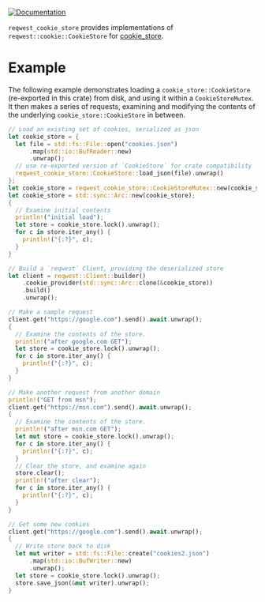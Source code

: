 [![Documentation](https://docs.rs/reqwest_cookie_store/badge.svg)](https://docs.rs/reqwest_cookie_store)

`reqwest_cookie_store` provides implementations of `reqwest::cookie::CookieStore` for [cookie_store](https://crates.io/crates/cookie_store).

# Example
The following example demonstrates loading a `cookie_store::CookieStore` (re-exported in this crate) from disk, and using it within a
`CookieStoreMutex`. It then makes a series of requests, examining and modifying the contents
of the underlying `cookie_store::CookieStore` in between.

```rust
// Load an existing set of cookies, serialized as json
let cookie_store = {
  let file = std::fs::File::open("cookies.json")
      .map(std::io::BufReader::new)
      .unwrap();
  // use re-exported version of `CookieStore` for crate compatibility
  reqwest_cookie_store::CookieStore::load_json(file).unwrap()
};
let cookie_store = reqwest_cookie_store::CookieStoreMutex::new(cookie_store);
let cookie_store = std::sync::Arc::new(cookie_store);
{
  // Examine initial contents
  println!("initial load");
  let store = cookie_store.lock().unwrap();
  for c in store.iter_any() {
    println!("{:?}", c);
  }
}

// Build a `reqwest` Client, providing the deserialized store
let client = reqwest::Client::builder()
    .cookie_provider(std::sync::Arc::clone(&cookie_store))
    .build()
    .unwrap();

// Make a sample request
client.get("https://google.com").send().await.unwrap();
{
  // Examine the contents of the store.
  println!("after google.com GET");
  let store = cookie_store.lock().unwrap();
  for c in store.iter_any() {
    println!("{:?}", c);
  }
}

// Make another request from another domain
println!("GET from msn");
client.get("https://msn.com").send().await.unwrap();
{
  // Examine the contents of the store.
  println!("after msn.com GET");
  let mut store = cookie_store.lock().unwrap();
  for c in store.iter_any() {
    println!("{:?}", c);
  }
  // Clear the store, and examine again
  store.clear();
  println!("after clear");
  for c in store.iter_any() {
    println!("{:?}", c);
  }
}

// Get some new cookies
client.get("https://google.com").send().await.unwrap();
{
  // Write store back to disk
  let mut writer = std::fs::File::create("cookies2.json")
      .map(std::io::BufWriter::new)
      .unwrap();
  let store = cookie_store.lock().unwrap();
  store.save_json(&mut writer).unwrap();
}
```

